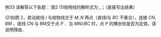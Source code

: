 例33 请解答以下各题： 图2
(1)抛物线的解析式为 _；（直接写出结果）

(2)如图 2，若动直线 $l$ 与抛物线交于 $M , N$ 两点（直线l与 $B C$ 不重合），连接 $C N , B M$ ，直线 $C N$ 与 BM交于点 $P$ ．当 $M N / / B C$ 时，点 $P$ 的横坐标是否为定值，请说明理由．
